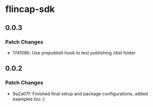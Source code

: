 # flincap-sdk

## 0.0.3

### Patch Changes

- 174f08b: Use prepublish hook to test publishing /dist folder

## 0.0.2

### Patch Changes

- 9a2a07f: Finished final setup and package configurations, added examples too :)
